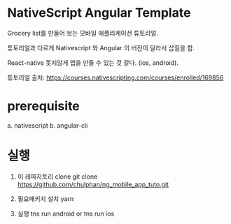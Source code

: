 # NativeScript Angular Template

Grocery list를 만들어 보는 모바일 애플리케이션 튜토리얼.

튜토리얼과 다르게 Nativescript 와 Angular 의 버전이 달라서 삽질을 함.

React-native 못지않게 앱을 만들 수 있는 것 같다. (ios, android).

튜토리얼 출처: https://courses.nativescripting.com/courses/enrolled/169856

# prerequisite

a. nativescript
b. angular-cli

# 실행

1. 이 레파지토리 clone
   git clone https://github.com/chulphan/ng_mobile_app_tuto.git

2. 필요패키지 설치
   yarn

3. 실행
   tns run android or tns run ios
